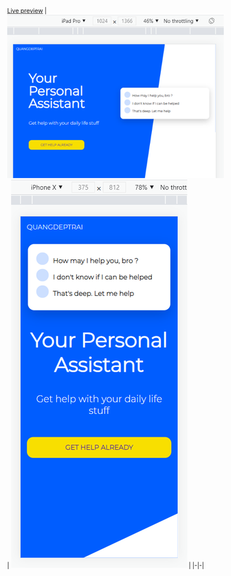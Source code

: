 [Live preview](https://duongquang18it3.github.io/100-day-journey-to-learn-basic-Web/tree/master/SASS/Sass_and_responsive/)
| ![](./desktop.png) | ![](./mobie.png) |
|-|-|